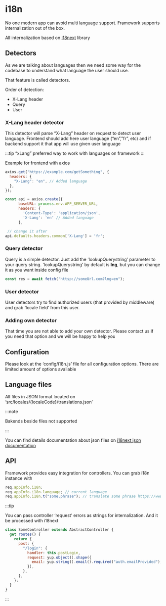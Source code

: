 # i18n

No one modern app can avoid multi language support. Framework supports internalization out of the box.

All internalization based on [i18next](https://www.i18next.com/) library

## Detectors

As we are talking about languages then we need some way for the codebase to understand what language the user should use.

That feature is called detectors.

Order of detection:

- X-Lang header
- Query
- User

### X-Lang header detector

This detector will parse “X-Lang” header on request to detect user language. Frontend should add here user language (“en”,”fr”, etc) and if backend support it that app will use given user language

:::tip
“xLang” preferred way to work with languages on framework
:::

Example for frontend with axios

```js
axios.get("https://example.com/getSomething", {
  headers: {
    "X-Lang": "en", // Added language
  },
});
```

```js
const api = axios.create({
      baseURL: process.env.APP_SERVER_URL,
      headers: {
        'Content-Type': 'application/json',
        'X-Lang': 'en' // Added language
      },

 // change it after
api.defaults.headers.common['X-Lang'] = 'fr';
```

### Query detector

Query is a simple detector. Just add the 'lookupQuerystring' parameter to your query string. 'lookupQuerystring' by default is **lng**, but you can change it as you want inside config file

```js
const res = await fetch("httsp://someUrl.com?lng=en");
```

### User detector

User detectors try to find authorized users (that provided by middleware) and grab ‘locale field’ from this user.

### Adding own detector

That time you are not able to add your own detector. Please contact us if you need that option and we will be happy to help you

## Configuration

Please look at the ‘config/i18n.js’ file for all configuration options. There are limited amount of options available

## Language files

All files in JSON format located on ‘src/locales/{localeCode}/translations.json’

:::note

Bakends beside files not supported

:::

You can find details documentation about json files on [i18next json documentation](https://www.i18next.com/misc/json-format)

## API

Framework provides easy integration for controllers. You can grab i18n instance with

```js
req.appInfo.i18n;
req.appInfo.i18n.language; // current language
req.appInfo.i18n.t("some.phrase"); // translate some phrase https://www.i18next.com/overview/api#t
```

:::tip

You can pass controller ‘request’ errors as strings for internalization. And it be processed with i18next

```js
class SomeController extends AbstractController {
  get routes() {
    return {
      post: {
        "/login": {
          handler: this.postLogin,
          request: yup.object().shape({
            email: yup.string().email().required("auth.emailProvided"), // <-- look here i18n
          }),
        },
      },
    };
  }
}
```

:::
